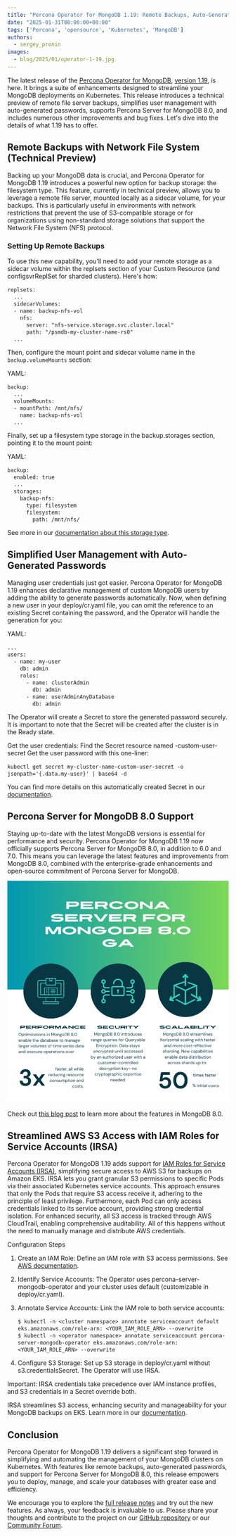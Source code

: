 ```yaml
---
title: "Percona Operator for MongoDB 1.19: Remote Backups, Auto-Generated Passwords, and More!"
date: "2025-01-31T00:00:00+00:00"
tags: ['Percona', 'opensource', 'Kubernetes', 'MongoDB']
authors:
  - sergey_pronin
images:
  - blog/2025/01/operator-1-19.jpg
---
```


The latest release of the [Percona Operator for MongoDB](https://docs.percona.com/percona-operator-for-mongodb/index.html), [version 1.19](https://docs.percona.com/percona-operator-for-mongodb/RN/Kubernetes-Operator-for-PSMONGODB-RN1.19.0.html), is here. It brings a suite of enhancements designed to streamline your MongoDB deployments on Kubernetes. This release introduces a technical preview of remote file server backups, simplifies user management with auto-generated passwords, supports Percona Server for MongoDB 8.0, and includes numerous other improvements and bug fixes. Let's dive into the details of what 1.19 has to offer.

## Remote Backups with Network File System (Technical Preview)

Backing up your MongoDB data is crucial, and Percona Operator for MongoDB 1.19 introduces a powerful new option for backup storage: the filesystem type. This feature, currently in technical preview, allows you to leverage a remote file server, mounted locally as a sidecar volume, for your backups. This is particularly useful in environments with network restrictions that prevent the use of S3-compatible storage or for organizations using non-standard storage solutions that support the Network File System (NFS) protocol.

### Setting Up Remote Backups

To use this new capability, you'll need to add your remote storage as a sidecar volume within the replsets section of your Custom Resource (and configsvrReplSet for sharded clusters). Here's how:

```
replsets:
  ...
  sidecarVolumes:
  - name: backup-nfs-vol
    nfs:
      server: "nfs-service.storage.svc.cluster.local"
      path: "/psmdb-my-cluster-name-rs0"
  ...
```

Then, configure the mount point and sidecar volume name in the `backup.volumeMounts` section:

YAML:
```
backup:
  ...
  volumeMounts:
  - mountPath: /mnt/nfs/
    name: backup-nfs-vol
  ...
```

Finally, set up a filesystem type storage in the backup.storages section, pointing it to the mount point:

YAML:
```
backup:
  enabled: true
  ...
  storages:
    backup-nfs:
      type: filesystem
      filesystem:
        path: /mnt/nfs/
```

See more in our [documentation about this storage type](https://docs.percona.com/percona-operator-for-mongodb/backups-storage.html#remote-file-server).

## Simplified User Management with Auto-Generated Passwords

Managing user credentials just got easier. Percona Operator for MongoDB 1.19 enhances declarative management of custom MongoDB users by adding the ability to generate passwords automatically. Now, when defining a new user in your deploy/cr.yaml file, you can omit the reference to an existing Secret containing the password, and the Operator will handle the generation for you:

YAML:
```
...
users:
  - name: my-user
    db: admin
    roles:
      - name: clusterAdmin
        db: admin
      - name: userAdminAnyDatabase
        db: admin
```

The Operator will create a Secret to store the generated password securely. It is important to note that the Secret will be created after the cluster is in the Ready state. 

Get the user credentials:
Find the Secret resource named <cluster-name>-custom-user-secret
Get the user password with this one-liner:

```
kubectl get secret my-cluster-name-custom-user-secret -o jsonpath='{.data.my-user}' | base64 -d
```

You can find more details on this automatically created Secret in our [documentation](https://docs.percona.com/percona-operator-for-mongodb/users.html#custom-mongodb-roles).

## Percona Server for MongoDB 8.0 Support

Staying up-to-date with the latest MongoDB versions is essential for performance and security. Percona Operator for MongoDB 1.19 now officially supports Percona Server for MongoDB 8.0, in addition to 6.0 and 7.0. This means you can leverage the latest features and improvements from MongoDB 8.0, combined with the enterprise-grade enhancements and open-source commitment of Percona Server for MongoDB.

![Percona Server for MongoDB 8.0 Support](blog/2025/01/operator-mongodb-8.png)

Check out [this blog post](https://www.percona.com/blog/percona-server-for-mongodb-8-0-most-performant-ever/) to learn more about the features in MongoDB 8.0.

## Streamlined AWS S3 Access with IAM Roles for Service Accounts (IRSA)

Percona Operator for MongoDB 1.19 adds support for [IAM Roles for Service Accounts (IRSA)](https://docs.aws.amazon.com/eks/latest/userguide/iam-roles-for-service-accounts.html), simplifying secure access to AWS S3 for backups on Amazon EKS. IRSA lets you grant granular S3 permissions to specific Pods via their associated Kubernetes service accounts. This approach ensures that only the Pods that require S3 access receive it, adhering to the principle of least privilege. Furthermore, each Pod can only access credentials linked to its service account, providing strong credential isolation. For enhanced security, all S3 access is tracked through AWS CloudTrail, enabling comprehensive auditability. All of this happens without the need to manually manage and distribute AWS credentials.

Configuration Steps

1.  Create an IAM Role: Define an IAM role with S3 access permissions. See [AWS documentation](https://docs.aws.amazon.com/eks/latest/userguide/iam-roles-for-service-accounts.html).

2.  Identify Service Accounts: The Operator uses percona-server-mongodb-operator and your cluster uses default (customizable in deploy/cr.yaml).

3. Annotate Service Accounts: Link the IAM role to both service accounts:
    
    ```
    $ kubectl -n <cluster namespace> annotate serviceaccount default eks.amazonaws.com/role-arn: <YOUR_IAM_ROLE_ARN> --overwrite
    $ kubectl -n <operator namespace> annotate serviceaccount percona-server-mongodb-operator eks.amazonaws.com/role-arn: <YOUR_IAM_ROLE_ARN> --overwrite
    ```

4. Configure S3 Storage: Set up S3 storage in deploy/cr.yaml without s3.credentialsSecret. The Operator will use IRSA.


Important: IRSA credentials take precedence over IAM instance profiles, and S3 credentials in a Secret override both.

IRSA streamlines S3 access, enhancing security and manageability for your MongoDB backups on EKS. Learn more in our [documentation](https://docs.percona.com/percona-operator-for-mongodb/backups-storage.html#automating-access-to-amazon-s3-based-on-iam-roles).

## Conclusion

Percona Operator for MongoDB 1.19 delivers a significant step forward in simplifying and automating the management of your MongoDB clusters on Kubernetes. With features like remote backups, auto-generated passwords, and support for Percona Server for MongoDB 8.0, this release empowers you to deploy, manage, and scale your databases with greater ease and efficiency.

We encourage you to explore the [full release notes](https://docs.percona.com/percona-operator-for-mongodb/RN/Kubernetes-Operator-for-PSMONGODB-RN1.19.0.html) and try out the new features. As always, your feedback is invaluable to us. Please share your thoughts and contribute to the project on our [GitHub repository](https://github.com/percona/percona-server-mongodb-operator) or our [Community Forum](https://forums.percona.com/c/mongodb/percona-kubernetes-operator-for-mongodb/29).

